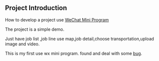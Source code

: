 ## Project Introduction
How to develop  a project use  [WeChat Mini Program](https://developers.weixin.qq.com/miniprogram/dev/index.html?t=19010215) 

The project is a simple demo. 

Just have job list ,job line use map,job detail,choose transportation,upload image and video.

This is my first use wx mini program. found and deal with some [bug](https://github.com/lewisYe/front-end-engineer/issues/26).
  
